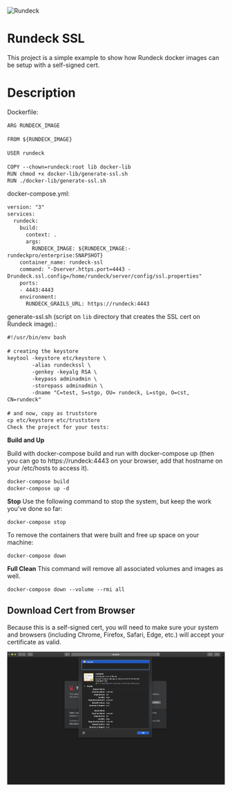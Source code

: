 ![Rundeck](https://www.rundeck.com/hubfs/Images/logos/rundeck-logotype-512.png)

# Rundeck SSL

This project is a simple example to show how Rundeck docker images can be setup with a self-signed cert.

# Description 

Dockerfile:
```
ARG RUNDECK_IMAGE

FROM ${RUNDECK_IMAGE}

USER rundeck

COPY --chown=rundeck:root lib docker-lib
RUN chmod +x docker-lib/generate-ssl.sh
RUN ./docker-lib/generate-ssl.sh
```

docker-compose.yml:
```
version: "3"
services:
  rundeck:
    build:
      context: .
      args:
        RUNDECK_IMAGE: ${RUNDECK_IMAGE:-rundeckpro/enterprise:SNAPSHOT}
    container_name: rundeck-ssl
    command: "-Dserver.https.port=4443 -Drundeck.ssl.config=/home/rundeck/server/config/ssl.properties"
    ports:
    - 4443:4443
    environment:
      RUNDECK_GRAILS_URL: https://rundeck:4443
```

generate-ssl.sh (script on ```lib``` directory that creates the SSL cert on Rundeck image).:

```
#!/usr/bin/env bash

# creating the keystore
keytool -keystore etc/keystore \
        -alias rundeckssl \
        -genkey -keyalg RSA \
        -keypass adminadmin \
        -storepass adminadmin \
        -dname "C=test, S=stgo, OU= rundeck, L=stgo, O=cst, CN=rundeck"

# and now, copy as truststore
cp etc/keystore etc/truststore
Check the project for your tests:
```

**Build and Up**  

Build with docker-compose build and run with docker-compose up (then you can go to https://rundeck:4443 on your browser, add that hostname on your /etc/hosts to access it).

```
docker-compose build
docker-compose up -d
```

**Stop**
Use the following command to stop the system, but keep the work you've done so far:

```
docker-compose stop
```

To remove the containers that were built and free up space on your machine:

```
docker-compose down
```

**Full Clean**
This command will remove all associated volumes and images as well.
```
docker-compose down --volume --rmi all
```

## Download Cert from Browser
Because this is a self-signed cert, you will need to make sure your system and browsers (including Chrome, Firefox, Safari, Edge, etc.) will accept your certificate as valid.

![cert_download](save_cert.png)
